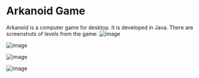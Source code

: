 # Arkanoid Game
Arkanoid is a computer game for desktop.
It is developed in Java.
There are screenshots of levels from the game:
![image](https://github.com/RBelachew/ArkanoidGame_Java/assets/49268743/af304ed1-af34-46b4-beaa-9b689a55960a)

![image](https://github.com/RBelachew/ArkanoidGame_Java/assets/49268743/d669bf91-f25d-4d0e-a0cd-dbc93ac38f72)

![image](https://github.com/RBelachew/ArkanoidGame_Java/assets/49268743/8d93e716-0579-493e-a1a8-51f87dadf6d1)

![image](https://github.com/RBelachew/ArkanoidGame_Java/assets/49268743/97d571b9-fea6-465c-a9c5-1812ad7323bf)




